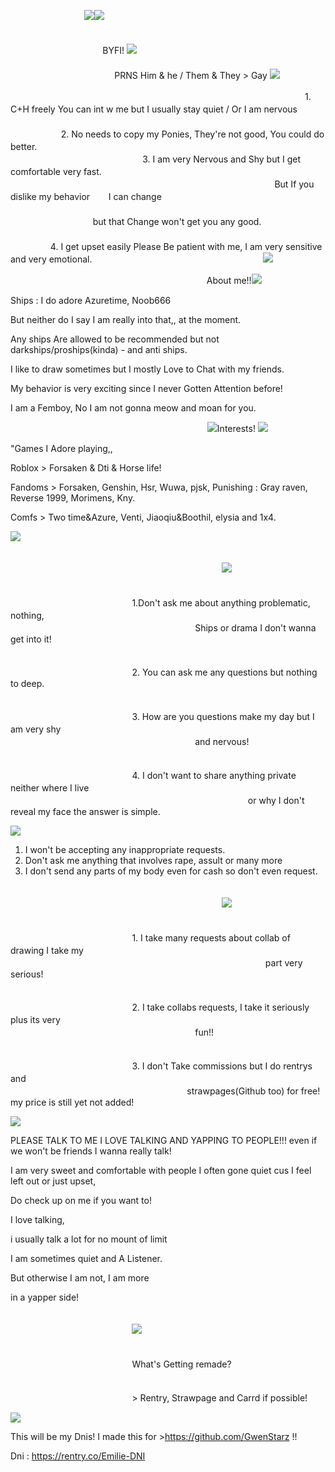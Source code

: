 　 　ﾠ　　 　ﾠ　![](https://64.media.tumblr.com/804f4366d12b69ed608ce395708f331f/743e571c1fa3fc46-15/s400x600/d5be0964a3909e80dd665c4477ef2c232ee42d93.pnj)![](https://64.media.tumblr.com/804f4366d12b69ed608ce395708f331f/743e571c1fa3fc46-15/s400x600/d5be0964a3909e80dd665c4477ef2c232ee42d93.pnj)

 　ﾠ　 　ﾠ　 　ﾠ　 　ﾠ　 　ﾠ　 　ﾠ　 　ﾠ　 　ﾠ　 　ﾠ　 　ﾠ　 　ﾠ　 　ﾠ　 　ﾠﾠ　 　　ﾠ　 BYFI! ![](https://64.media.tumblr.com/7bab2883525186e9caee217305536880/730c5137d4ee499f-8b/s250x400/8b97dd6170fd87ba596b2451e777ec879354919a.gifv)
 　ﾠ　 　ﾠ　 　ﾠ　 　ﾠ　 　ﾠ　 　ﾠ　 　ﾠ　 　ﾠ　 　ﾠ　 　ﾠ　 　ﾠ　 　ﾠ　 　ﾠ 　ﾠ　 　ﾠ　 　ﾠ　 　ﾠ　 　ﾠ　 　ﾠ　 　ﾠ　 　ﾠ　　　ﾠ　　ﾠﾠPRNS Him & he / Them & They > Gay ![](https://64.media.tumblr.com/fefdf6e1233a3c304c8b81430f563924/1de749942c7734be-3c/s75x75_c1/a17cb1d0133a374ba7c72b7111f83b62698219dc.pnj)

 　ﾠ　 　ﾠ　 　ﾠ　 　ﾠ　 　ﾠ　 　ﾠ　 　ﾠ　 　ﾠ　 　ﾠ　 　ﾠ　　ﾠ1. C+H freely You can int w me but I usually stay quiet / Or I am nervous
 　ﾠ　 　ﾠ　 　ﾠ　 　ﾠ　 　ﾠ　 　ﾠ　 　ﾠ　 　ﾠ　 　ﾠ　 　ﾠ　 　ﾠ　 　ﾠ　 　ﾠ　　ﾠ　ﾠ2. No needs to copy my Ponies, They're not good, You could do better.
   　ﾠ　 　ﾠ　 　ﾠ　 　ﾠ　 　ﾠ　 　ﾠ　 　ﾠ　 　ﾠ　 　ﾠ　 　ﾠ　 　ﾠ　 　ﾠ　 　ﾠ　　ﾠ 　 　 　　3. I am very Nervous and Shy but I get comfortable very fast. 
   　ﾠ　 　ﾠ　 　ﾠ　 　ﾠ　 　ﾠ　 　ﾠ　 　ﾠ　 　ﾠ　 　ﾠ　 　ﾠ　 　ﾠ　 　ﾠ　 　ﾠ　　ﾠ　　　　 　ﾠﾠ 　 　 　 　 　But If you dislike my behavior ﾠﾠI can change 
ﾠﾠ   　ﾠ　 　ﾠ　 　ﾠ　 　ﾠ　 　ﾠ　 　ﾠ　 　ﾠ　 　ﾠ　 　ﾠ　 　ﾠ　 　ﾠ　 　ﾠ　 　ﾠ　　ﾠ　　　　 　ﾠﾠ 　 　 　 　 　　 　　but that Change won't get you any good.
   　ﾠ　 　ﾠ　 　ﾠ　 　ﾠ　 　ﾠ　 　ﾠ　 　ﾠ　 　ﾠ　 　ﾠ　 　ﾠ　 　ﾠ　 　ﾠ　 　ﾠ　　ﾠ 　 　 　　4. I get upset easily Please Be patient with me, I am very sensitive and very emotional.
 　ﾠ　 　ﾠ　 　ﾠ　　ﾠ 　 　  　ﾠ　 　　![](https://64.media.tumblr.com/a0252aaeb3f0cacc2070f08a4ea59fed/340efd899e8b73b6-44/s400x600/5dfc40d1e3a68c92caeb405d7ae5267c081583b9.pnj)

   　ﾠ　 　ﾠ　 　ﾠ　 　ﾠ　 　ﾠ　 　ﾠ　 　ﾠ　 About me!!![](https://64.media.tumblr.com/4e5589db22130c6578d06e0f1a40c003/7a3dc2e46165c073-9d/s250x400/bb49e8b3ff533585f0d931b3169f71e6bb7d13b8.gifv)

Ships :    I do adore Azuretime, Noob666 

But neither do I say I am really into that,, at the moment.

Any ships Are allowed to be recommended but not darkships/proships(kinda) - and anti ships.

I like to draw  sometimes but I mostly Love to Chat with my friends.

My behavior is very exciting since I never Gotten Attention before!

I am a Femboy, No I am not gonna meow and moan for you.

 　ﾠ　 　ﾠ　 　ﾠ　　ﾠ 　 　  　ﾠ　 　　 　ﾠ　![](https://64.media.tumblr.com/20d36dd976cec46b8bac7689bc940f5d/380051f6afad01ee-52/s75x75_c1/167fb1a3a75f47a314fe6da9b4f7db5c04dd5472.gifv)Interests!
![](https://64.media.tumblr.com/20d36dd976cec46b8bac7689bc940f5d/380051f6afad01ee-52/s75x75_c1/167fb1a3a75f47a314fe6da9b4f7db5c04dd5472.gifv)

"Games I Adore playing,,

Roblox > Forsaken & Dti & Horse life!

Fandoms > Forsaken, Genshin, Hsr, Wuwa, pjsk, Punishing : Gray raven, Reverse 1999, Morimens, Kny.

Comfs > Two time&Azure, Venti, Jiaoqiu&Boothil, elysia and 1x4.

![](https://64.media.tumblr.com/2037d51634e4c1ed5643844960300a43/743e571c1fa3fc46-62/s250x400/8a69e79befb4ab3e110452db2019d4d6eac83c86.pnj)

 　ﾠ　 　ﾠ　 　ﾠ　　ﾠ 　 　  　ﾠ　 　　 　ﾠ　 　ﾠ　 　ﾠ　 　ﾠ　　ﾠ 　 　  　ﾠ　 　　 　ﾠ 　ﾠ　 　　 　ﾠ　 　ﾠ　 　　![](https://64.media.tumblr.com/bfb0fa0aeacff2b88dae1579e4440821/743e571c1fa3fc46-0f/s250x400/4eeb3c0c67ed20c70b04b5c52c0b0b7cb6a89aa2.pnj)

ﾠ 　 　  　ﾠ　 　　 　ﾠ　 　ﾠ　 　ﾠ　 　ﾠ　　ﾠ 　 　  　ﾠ　 　　 　ﾠ 　ﾠ　 　　 　ﾠ　 　ﾠ　 　　1.Don't ask me about anything problematic, nothing,
ﾠ 　 　  　ﾠ　 　　 　ﾠ　 　ﾠ　 　ﾠ　 　ﾠ　　ﾠ 　 　  　ﾠ　 　　 　ﾠ 　ﾠ　 　　 　ﾠ　 　ﾠ　 　　　　　　　　Ships or drama I don't wanna get into it!

ﾠ 　 　  　ﾠ　 　　 　ﾠ　 　ﾠ　 　ﾠ　 　ﾠ　　ﾠ 　 　  　ﾠ　 　　 　ﾠ 　ﾠ　 　　 　ﾠ　 　ﾠ　 　　2. You can ask me any questions but nothing to deep.

ﾠ 　 　  　ﾠ　 　　 　ﾠ　 　ﾠ　 　ﾠ　 　ﾠ　　ﾠ 　 　  　ﾠ　 　　 　ﾠ 　ﾠ　 　　 　ﾠ　 　ﾠ　 　　3. How are you questions make my day but I am very shy
ﾠ 　 　  　ﾠ　 　　 　ﾠ　 　ﾠ　 　ﾠ　 　ﾠ　　ﾠ 　 　  　ﾠ　 　　 　ﾠ 　ﾠ　 　　 　ﾠ　 　ﾠ　 　　　　　　　　and nervous!

ﾠ 　 　  　ﾠ　 　　 　ﾠ　 　ﾠ　 　ﾠ　 　ﾠ　　ﾠ 　 　  　ﾠ　 　　 　ﾠ 　ﾠ　 　　 　ﾠ　 　ﾠ　 　　4. I don't want to share anything private neither where I live
ﾠ 　 　  　ﾠ　 　　 　ﾠ　 　ﾠ　 　ﾠ　 　ﾠ　　ﾠ 　 　  　ﾠ　 　　 　ﾠ 　ﾠ　 　　 　ﾠ　 　ﾠ　 　　　　　or why I don't reveal my face the answer is simple.

![](https://64.media.tumblr.com/2468f2de6c3b0bc87afdffa64ab58afb/743e571c1fa3fc46-d5/s250x400/ba100fab3f559c05282adac2aacfe604d5eb5b74.pnj)

1. I won't be accepting any inappropriate requests.
2. Don't ask me anything that involves rape, assult or many more
3. I don't send any parts of my body even for cash so don't even request.


  ﾠ　 　ﾠ　 　ﾠ　　ﾠ 　 　  　ﾠ　 　　 　ﾠ　 　ﾠ　 　ﾠ　 　ﾠ　　ﾠ 　 　  　ﾠ　 　　 　ﾠ 　ﾠ　 　　 　ﾠ　 　ﾠ　 　　![](https://64.media.tumblr.com/b9383291d447d824cf9b786f85eb77bb/743e571c1fa3fc46-f6/s250x400/534ee8886e78b5f836ee910345ba5a661666c06c.pnj)


ﾠ 　 　  　ﾠ　 　　 　ﾠ　 　ﾠ　 　ﾠ　 　ﾠ　　ﾠ 　 　  　ﾠ　 　　 　ﾠ 　ﾠ　 　　 　ﾠ　 　ﾠ　 　　1. I take many requests about collab of drawing I take my
ﾠ 　 　  　ﾠ　 　　 　ﾠ　 　ﾠ　 　ﾠ　 　ﾠ　　ﾠ 　 　  　ﾠ　 　　 　ﾠ 　ﾠ　 　　 　ﾠ　 　ﾠ　 　　　　　　　part very serious!

ﾠ 　 　  　ﾠ　 　　 　ﾠ　 　ﾠ　 　ﾠ　 　ﾠ　　ﾠ 　 　  　ﾠ　 　　 　ﾠ 　ﾠ　 　　 　ﾠ　 　ﾠ　 　　2. I take collabs requests, I take it seriously plus its very
ﾠ 　 　  　ﾠ　 　　 　ﾠ　 　ﾠ　 　ﾠ　 　ﾠ　　ﾠ 　 　  　ﾠ　 　　 　ﾠ 　ﾠ　 　　 　ﾠ　 　ﾠ　 　　　　　　　　fun!!

ﾠ 　 　  　ﾠ　 　　 　ﾠ　 　ﾠ　 　ﾠ　 　ﾠ　　ﾠ 　 　  　ﾠ　 　　 　ﾠ 　ﾠ　 　　 　ﾠ　 　ﾠ　 　　3. I don't Take commissions but I do rentrys and
ﾠ 　 　  　ﾠ　 　　 　ﾠ　 　ﾠ　 　ﾠ　 　ﾠ　　ﾠ 　 　  　ﾠ　 　　 　ﾠ 　ﾠ　 　　 　ﾠ　 　ﾠ　 　　　　　 　　　strawpages(Github too) for free! my price is still yet not added!

![](https://64.media.tumblr.com/9ea6b068cb799e1b9827b390c08ea919/743e571c1fa3fc46-cf/s250x400/e6681803610bef308d5de38b9fd95e767bf4ec7e.pnj)

PLEASE TALK TO ME I LOVE TALKING AND YAPPING TO PEOPLE!!! even if we won't be friends I wanna really talk!

I am very sweet and comfortable with people I often gone quiet cus I feel left out or just upset,

Do check up on me if you want to!

I love talking,

i usually talk a lot for no mount of limit

I am sometimes quiet and A Listener.

But otherwise I am not, I am more

in a yapper side!

ﾠ 　 　  　ﾠ　 　　 　ﾠ　 　ﾠ　 　ﾠ　 　ﾠ　　ﾠ 　 　  　ﾠ　 　　 　ﾠ 　ﾠ　 　　 　ﾠ　 　ﾠ　 　　![](https://64.media.tumblr.com/8e8a3a530dacdd762f95053b3b977cce/3cc0d46993e2baf8-d7/s250x400/c508c7a3e648d382c25599347e06b54c176c1980.pnj)

ﾠ 　 　  　ﾠ　 　　 　ﾠ　 　ﾠ　 　ﾠ　 　ﾠ　　ﾠ 　 　  　ﾠ　 　　 　ﾠ 　ﾠ　 　　 　ﾠ　 　ﾠ　 　　What's Getting remade? 

ﾠ 　 　  　ﾠ　 　　 　ﾠ　 　ﾠ　 　ﾠ　 　ﾠ　　ﾠ 　 　  　ﾠ　 　　 　ﾠ 　ﾠ　 　　 　ﾠ　 　ﾠ　 　　> Rentry, Strawpage and Carrd if possible!

![](https://64.media.tumblr.com/4d6c7a65a6b6c738f5cc23f09167baeb/743e571c1fa3fc46-9d/s400x600/560c1095b3ec810ae9c603d187a7660e1066793f.pnj)

This will be my Dnis! I made this for >https://github.com/GwenStarz !!

Dni : https://rentry.co/Emilie-DNI
